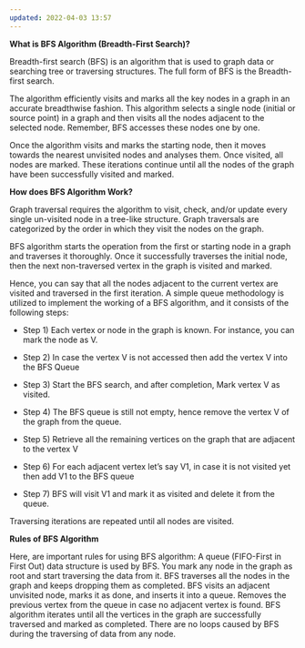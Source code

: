 ```yaml
---
updated: 2022-04-03 13:57
---
```

**What is BFS Algorithm (Breadth-First Search)?**

Breadth-first search (BFS) is an algorithm that is used to graph data or searching tree or traversing structures. The full form of BFS is the Breadth-first search.

The algorithm efficiently visits and marks all the key nodes in a graph in an accurate breadthwise fashion. This algorithm selects a single node (initial or source point) in a graph and then visits all the nodes adjacent to the selected node. Remember, BFS accesses these nodes one by one.

Once the algorithm visits and marks the starting node, then it moves towards the nearest unvisited nodes and analyses them. Once visited, all nodes are marked. These iterations continue until all the nodes of the graph have been successfully visited and marked.


**How does BFS Algorithm Work?**

Graph traversal requires the algorithm to visit, check, and/or update every single un-visited node in a tree-like structure. Graph traversals are categorized by the order in which they visit the nodes on the graph.

BFS algorithm starts the operation from the first or starting node in a graph and traverses it thoroughly. Once it successfully traverses the initial node, then the next non-traversed vertex in the graph is visited and marked.

Hence, you can say that all the nodes adjacent to the current vertex are visited and traversed in the first iteration. A simple queue methodology is utilized to implement the working of a BFS algorithm, and it consists of the following steps:

- Step 1) Each vertex or node in the graph is known. For instance, you can mark the node as V.

- Step 2) In case the vertex V is not accessed then add the vertex V into the BFS Queue

- Step 3) Start the BFS search, and after completion, Mark vertex V as visited.

- Step 4) The BFS queue is still not empty, hence remove the vertex V of the graph from the queue.

- Step 5) Retrieve all the remaining vertices on the graph that are adjacent to the vertex V

- Step 6) For each adjacent vertex let’s say V1, in case it is not visited yet then add V1 to the BFS queue

- Step 7) BFS will visit V1 and mark it as visited and delete it from the queue.

Traversing iterations are repeated until all nodes are visited.

**Rules of BFS Algorithm**

Here, are important rules for using BFS algorithm:
A queue (FIFO-First in First Out) data structure is used by BFS.
You mark any node in the graph as root and start traversing the data from it.
BFS traverses all the nodes in the graph and keeps dropping them as completed.
BFS visits an adjacent unvisited node, marks it as done, and inserts it into a queue.
Removes the previous vertex from the queue in case no adjacent vertex is found.
BFS algorithm iterates until all the vertices in the graph are successfully traversed and marked as completed.
There are no loops caused by BFS during the traversing of data from any node.
